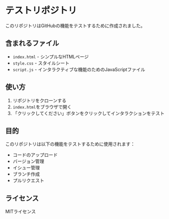 # テストリポジトリ

このリポジトリはGitHubの機能をテストするために作成されました。

## 含まれるファイル

- `index.html` - シンプルなHTMLページ
- `style.css` - スタイルシート
- `script.js` - インタラクティブな機能のためのJavaScriptファイル

## 使い方

1. リポジトリをクローンする
2. `index.html`をブラウザで開く
3. 「クリックしてください」ボタンをクリックしてインタラクションをテスト

## 目的

このリポジトリは以下の機能をテストするために使用されます：

- コードのアップロード
- バージョン管理
- イシュー管理
- ブランチ作成
- プルリクエスト

## ライセンス

MITライセンス

